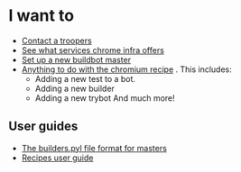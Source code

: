 # I want to

* [Contact a troopers](contacting_troopers.md)
* [See what services chrome infra offers](services/index.md)
* [Set up a new buildbot master](services/buildbot/faq.md#How-to-setup-a-new-buildbot-master)
* [Anything to do with the chromium recipe](https://chromium.googlesource.com/chromium/tools/build.git/+/master/scripts/slave/recipe_modules/chromium_tests/chromium_recipe.md)
  . This includes:
    * Adding a new test to a bot.
    * Adding a new builder
    * Adding a new trybot
    And much more!

## User guides

* [The builders.pyl file format for masters](services/buildbot/builders.pyl.md)
* [Recipes user guide](https://chromium.googlesource.com/external/github.com/luci/recipes-py/+/master/doc/user_guide.md)
